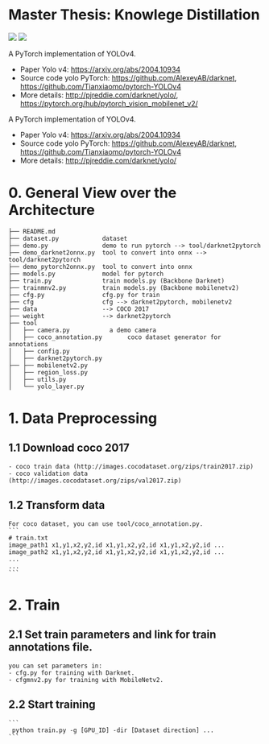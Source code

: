 # Master Thesis: Knowlege Distillation

![](https://img.shields.io/static/v1?label=python&message=3.6|3.7&color=blue)
![](https://img.shields.io/static/v1?label=pytorch&message=1.4&color=<COLOR>)

A PyTorch implementation of YOLOv4.
- Paper Yolo v4: https://arxiv.org/abs/2004.10934
- Source code yolo PyTorch: https://github.com/AlexeyAB/darknet, https://github.com/Tianxiaomo/pytorch-YOLOv4
- More details: http://pjreddie.com/darknet/yolo/, https://pytorch.org/hub/pytorch_vision_mobilenet_v2/

A PyTorch implementation of YOLOv4.
- Paper Yolo v4: https://arxiv.org/abs/2004.10934
- Source code yolo PyTorch: https://github.com/AlexeyAB/darknet, https://github.com/Tianxiaomo/pytorch-YOLOv4
- More details: http://pjreddie.com/darknet/yolo/

# 0. General View over the Architecture 
```
├── README.md
├── dataset.py            dataset
├── demo.py               demo to run pytorch --> tool/darknet2pytorch
├── demo_darknet2onnx.py  tool to convert into onnx --> tool/darknet2pytorch
├── demo_pytorch2onnx.py  tool to convert into onnx
├── models.py             model for pytorch
├── train.py              train models.py (Backbone Darknet)
├── trainmnv2.py          train models.py (Backbone mobilenetv2)
├── cfg.py                cfg.py for train
├── cfg                   cfg --> darknet2pytorch, mobilenetv2
├── data                  --> COCO 2017
├── weight                --> darknet2pytorch
├── tool
│   ├── camera.py           a demo camera
│   ├── coco_annotation.py       coco dataset generator for annotations
│   ├── config.py
│   ├── darknet2pytorch.py
├── ├── mobilenetv2.py
│   ├── region_loss.py
│   ├── utils.py
│   └── yolo_layer.py
```

# 1. Data Preprocessing
## 1.1 Download coco 2017
    - coco train data (http://images.cocodataset.org/zips/train2017.zip)
    - coco validation data (http://images.cocodataset.org/zips/val2017.zip)
## 1.2 Transform data
    For coco dataset, you can use tool/coco_annotation.py.
    ```
    # train.txt
    image_path1 x1,y1,x2,y2,id x1,y1,x2,y2,id x1,y1,x2,y2,id ...
    image_path2 x1,y1,x2,y2,id x1,y1,x2,y2,id x1,y1,x2,y2,id ...
    ...
    ...
    ```
# 2. Train
## 2.1 Set train parameters and link for train annotations file.
    you can set parameters in:
    - cfg.py for training with Darknet.
    - cfgmnv2.py for training with MobileNetv2.
    
## 2.2 Start training
    ```
     python train.py -g [GPU_ID] -dir [Dataset direction] ...
    ```
